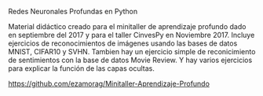 

Redes Neuronales Profundas en Python

Material didáctico creado para el minitaller de aprendizaje profundo dado en septiembre del 2017 y para el taller CinvesPy en Noviembre 2017. Incluye ejercicios de reconocimientos de imágenes usando las bases de datos MNIST, CIFAR10 y SVHN. Tambien hay un ejercicio simple de reconicimiento de sentimientos con la base de datos Movie Review. Y hay varios ejercicios para explicar la función de las capas ocultas.

https://github.com/ezamorag/Minitaller-Aprendizaje-Profundo
